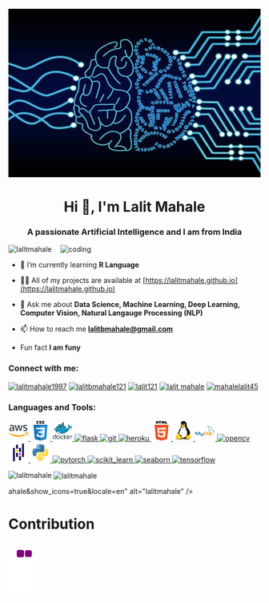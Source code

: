 
![logo](https://github.com/LalitMahale/LalitMahale/blob/main/OIP.jpg)
<h1 align="center">Hi 👋, I'm Lalit Mahale</h1>
<h3 align="center">A passionate Artificial Intelligence and I am from India</h3>
<img align = "right" alt = "coding" width="400" src="https://cdn.dribbble.com/users/279765/screenshots/1906733/selfportrait.gif">
<p align="left"> <img src="https://komarev.com/ghpvc/?username=lalitmahale&label=Profile%20views&color=0e75b6&style=flat" alt="lalitmahale" /> </p>

- 🌱 I’m currently learning **R Language**

- 👨‍💻 All of my projects are available at [https://lalitmahale.github.io](https://lalitmahale.github.io)

- 💬 Ask me about **Data Science, Machine Learning, Deep Learning, Computer Vision, Natural Langauge Processing (NLP)**

- 📫 How to reach me **<a href="https://mail.google.com/mail/u/1/?view=cm&fs=1&to=lalitbmahale121@gmail.com&tf=1"> lalitbmahale@gmail.com</a>**

- Fun fact **I am funy**

<h3 align="left">Connect with me:</h3>
<p align="left">
<a href="https://linkedin.com/in/lalitmahale1997" target="blank"><img align="center" src="https://raw.githubusercontent.com/rahuldkjain/github-profile-readme-generator/master/src/images/icons/Social/linked-in-alt.svg" alt="lalitmahale1997" height="30" width="40" /></a>
<a href="https://www.hackerrank.com/lalitbmahale121" target="blank"><img align="center" src="https://raw.githubusercontent.com/rahuldkjain/github-profile-readme-generator/master/src/images/icons/Social/hackerrank.svg" alt="lalitbmahale121" height="30" width="40" /></a>
<a href="https://www.leetcode.com/lalit121" target="blank"><img align="center" src="https://raw.githubusercontent.com/rahuldkjain/github-profile-readme-generator/master/src/images/icons/Social/leet-code.svg" alt="lalit121" height="30" width="40" /></a>
<a href="https://www.hackerearth.com/lalit mahale" target="blank"><img align="center" src="https://raw.githubusercontent.com/rahuldkjain/github-profile-readme-generator/master/src/images/icons/Social/hackerearth.svg" alt="lalit mahale" height="30" width="40" /></a>
<a href="https://auth.geeksforgeeks.org/user/mahalelalit45" target="blank"><img align="center" src="https://raw.githubusercontent.com/rahuldkjain/github-profile-readme-generator/master/src/images/icons/Social/geeks-for-geeks.svg" alt="mahalelalit45" height="30" width="40" /></a>
</p>

<h3 align="left">Languages and Tools:</h3>
<p align="left"> <a href="https://aws.amazon.com" target="_blank" rel="noreferrer"> <img src="https://raw.githubusercontent.com/devicons/devicon/master/icons/amazonwebservices/amazonwebservices-original-wordmark.svg" alt="aws" width="40" height="40"/> </a> <a href="https://www.w3schools.com/css/" target="_blank" rel="noreferrer"> <img src="https://raw.githubusercontent.com/devicons/devicon/master/icons/css3/css3-original-wordmark.svg" alt="css3" width="40" height="40"/> </a> <a href="https://www.docker.com/" target="_blank" rel="noreferrer"> <img src="https://raw.githubusercontent.com/devicons/devicon/master/icons/docker/docker-original-wordmark.svg" alt="docker" width="40" height="40"/> </a> <a href="https://flask.palletsprojects.com/" target="_blank" rel="noreferrer"> <img src="https://www.vectorlogo.zone/logos/pocoo_flask/pocoo_flask-icon.svg" alt="flask" width="40" height="40"/> </a> <a href="https://git-scm.com/" target="_blank" rel="noreferrer"> <img src="https://www.vectorlogo.zone/logos/git-scm/git-scm-icon.svg" alt="git" width="40" height="40"/> </a> <a href="https://heroku.com" target="_blank" rel="noreferrer"> <img src="https://www.vectorlogo.zone/logos/heroku/heroku-icon.svg" alt="heroku" width="40" height="40"/> </a> <a href="https://www.w3.org/html/" target="_blank" rel="noreferrer"> <img src="https://raw.githubusercontent.com/devicons/devicon/master/icons/html5/html5-original-wordmark.svg" alt="html5" width="40" height="40"/> </a> <a href="https://www.linux.org/" target="_blank" rel="noreferrer"> <img src="https://raw.githubusercontent.com/devicons/devicon/master/icons/linux/linux-original.svg" alt="linux" width="40" height="40"/> </a> <a href="https://www.mysql.com/" target="_blank" rel="noreferrer"> <img src="https://raw.githubusercontent.com/devicons/devicon/master/icons/mysql/mysql-original-wordmark.svg" alt="mysql" width="40" height="40"/> </a> <a href="https://opencv.org/" target="_blank" rel="noreferrer"> <img src="https://www.vectorlogo.zone/logos/opencv/opencv-icon.svg" alt="opencv" width="40" height="40"/> </a> <a href="https://pandas.pydata.org/" target="_blank" rel="noreferrer"> <img src="https://raw.githubusercontent.com/devicons/devicon/2ae2a900d2f041da66e950e4d48052658d850630/icons/pandas/pandas-original.svg" alt="pandas" width="40" height="40"/> </a> <a href="https://www.python.org" target="_blank" rel="noreferrer"> <img src="https://raw.githubusercontent.com/devicons/devicon/master/icons/python/python-original.svg" alt="python" width="40" height="40"/> </a> <a href="https://pytorch.org/" target="_blank" rel="noreferrer"> <img src="https://www.vectorlogo.zone/logos/pytorch/pytorch-icon.svg" alt="pytorch" width="40" height="40"/> </a> <a href="https://scikit-learn.org/" target="_blank" rel="noreferrer"> <img src="https://upload.wikimedia.org/wikipedia/commons/0/05/Scikit_learn_logo_small.svg" alt="scikit_learn" width="40" height="40"/> </a> <a href="https://seaborn.pydata.org/" target="_blank" rel="noreferrer"> <img src="https://seaborn.pydata.org/_images/logo-mark-lightbg.svg" alt="seaborn" width="40" height="40"/> </a> <a href="https://www.tensorflow.org" target="_blank" rel="noreferrer"> <img src="https://www.vectorlogo.zone/logos/tensorflow/tensorflow-icon.svg" alt="tensorflow" width="40" height="40"/> </a> </p>

<p><img align="left" src="https://github-readme-stats.vercel.app/api/top-langs?username=lalitmahale&show_icons=true&locale=en&layout=compact" alt="lalitmahale" /></p>

<p>&nbsp;<img align="center" src="https://github-readme-stats.vercel.app/api?username=lalitmahale&show_icons=true&locale=en" alt="lalitmahale" /></p>ahale&show_icons=true&locale=en" alt="lalitmahale" /></p>

# Contribution
![snake gif](https://github.com/LalitMahale/LalitMahale/blob/output/github-contribution-grid-snake.gif)
